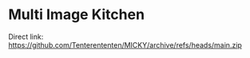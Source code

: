 # Multi Image Kitchen
Direct link: https://github.com/Tenterententen/MICKY/archive/refs/heads/main.zip
